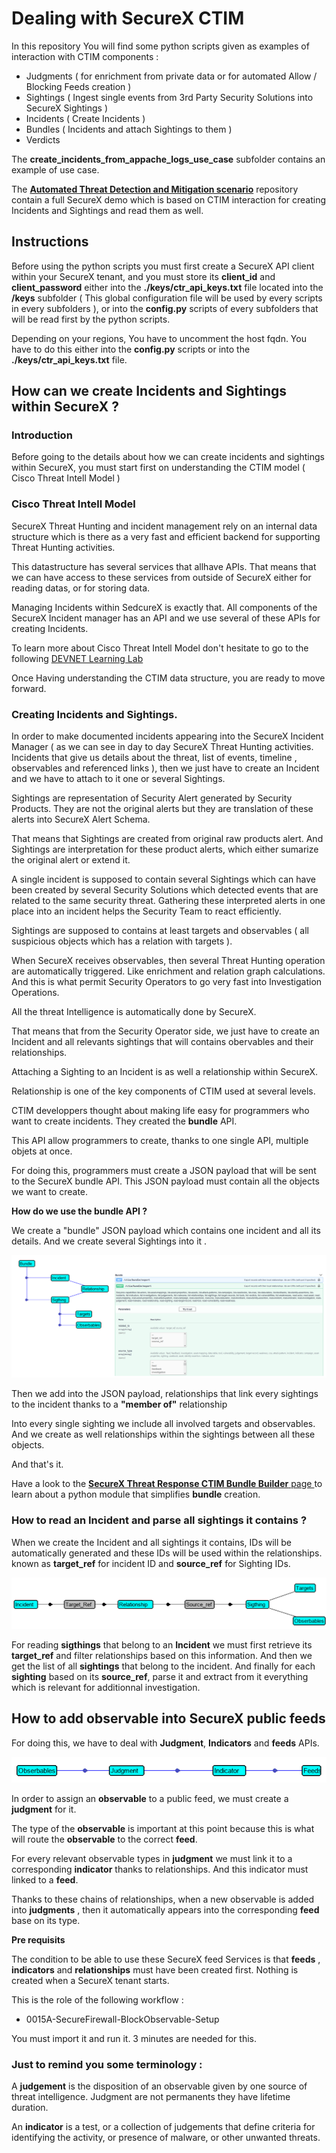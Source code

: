 # Dealing with SecureX CTIM

In this repository You will find  some python scripts given as examples of interaction with CTIM components  :

- Judgments ( for enrichment from private data or for automated Allow / Blocking Feeds creation )
- Sightings ( Ingest single events from 3rd Party Security Solutions into SecureX Sightings )
- Incidents ( Create Incidents )
- Bundles ( Incidents and attach Sightings to them )
- Verdicts 

The **create_incidents_from_appache_logs_use_case** subfolder  contains an example of use case.

The [**Automated Threat Detection and Mitigation scenario**](https://github.com/pcardotatgit/SecureX_Workflows_and_Stuffs/tree/master/100-SecureX_automation_lab) repository contain a full SecureX demo which is based on CTIM interaction for creating Incidents and Sightings and read them as well.

## Instructions

Before using the python scripts you must first create a SecureX API client within your SecureX tenant, and you must store its **client_id** and **client_password** either into the **./keys/ctr_api_keys.txt** file located into the **/keys** subfolder ( This global configuration file will be used by every scripts in every subfolders ), or into the **config.py** scripts of every subfolders that will be read first by the python scripts.

Depending on your regions, You have to uncomment the host fqdn. You have to do this either into the **config.py** scripts or into the **./keys/ctr_api_keys.txt** file.

## How can we create Incidents and Sightings within SecureX ?
### Introduction 

Before going to the details about how we can create incidents and sightings within SecureX, you must start first on understanding the CTIM model ( Cisco Threat Intell Model )

### Cisco Threat Intell Model

SecureX Threat Hunting and incident management rely on an internal data structure which is there as a very fast and efficient backend for supporting Threat Hunting activities.

This datastructure has several services that allhave APIs. That means that we can have access to these services from outside of SecureX either for reading datas, or for storing data.

Managing Incidents within SedcureX is exactly that. All components of the SecureX Incident manager has an API and we use several of these APIs for creating Incidents.

To learn more about Cisco Threat Intell Model don't hesitate to go to the following [ DEVNET Learning Lab ](https://developer.cisco.com/learning/modules/securex-serverless-relay-modules/SecureX-2-CTIM/cisco-threat-intelligence-model-labs/)

Once Having understanding the CTIM data structure, you are ready to move forward.

### Creating Incidents and Sightings.

In order to make documented incidents appearing into the SecureX Incident Manager ( as we can see in day to day SecureX Threat Hunting activities. Incidents that give us details about the threat, list of events, timeline , observables and referenced links ), then we just have to create an Incident and we have to attach to it one or several Sightings.

Sightings are representation of Security Alert generated by Security Products. They are not the original alerts but they are  translation of these alerts into SecureX Alert Schema. 

That means that Sightings are created from original raw products alert. And Sightings are interpretation for these product alerts, which either sumarize the original alert or extend it.

A single incident is supposed to contain several Sightings which can have been created by several Security Solutions which detected events that are related to the same security threat. Gathering these interpreted alerts in one place into an incident helps the Security Team to react efficiently.

Sightings are supposed to contains at least targets and observables ( all suspicious objects which has a relation with targets ). 

When SecureX receives observables, then several Threat Hunting operation are automatically triggered. Like enrichment and relation graph calculations.  And this is what permit Security Operators to go very fast into Investigation Operations.

All the threat Intelligence is automatically done by SecureX.

That means that from the Security Operator side, we just have to create an Incident and all relevants sightings that will contains obervables and their relationships.

Attaching a Sighting to an Incident is as well a relationship within SecureX.  

Relationship is one of the key components of CTIM used at several levels.

CTIM developpers thought about making life easy for programmers who want to create incidents. They created the **bundle** API.

This API allow programmers to create, thanks to one single API, multiple objets at once.

For doing this, programmers must create a JSON payload that will be sent to the SecureX bundle API. This JSON payload must contain all the objects we want to create.

**How do we use the bundle API ?**

We create a "bundle" JSON payload which contains one incident and all its details. And we create several Sightings into it .

![](./assets/img/1.png)

Then we add into the JSON payload, relationships that link every sightings to the incident thanks to a **"member of"** relationship 

Into every single sighting we include all involved targets and observables. And we create as well relationships within the sightings between all these objects.

And that's it.

Have a look to the [**SecureX Threat Response CTIM Bundle Builder** page ](https://github.com/CiscoSecurity/tr-05-ctim-bundle-builder) to learn about a python module that simplifies **bundle** creation.

### How to read an Incident and parse all sightings it contains ?

When we create the Incident and all sightings it contains, IDs will be automatically generated and these IDs will be used within the relationships. known as **target_ref** for incident ID and **source_ref** for Sighting IDs.

![](./assets/img/2.png)

For reading **sigthings** that belong to an **Incident** we must first retrieve its **target_ref** and filter relationships based on this information. And then we get the list of all **sightings** that belong to the incident. And finally for each **sighting** based on its **source_ref**, parse it and extract from it everything which is relevant for additionnal investigation.

## How to add observable into SecureX public feeds

For doing this, we have to deal with **Judgment**, **Indicators** and **feeds** APIs.

![](./assets/img/3.png)

In order to assign an **observable** to a public feed, we must create a **judgment** for it.

The type of the **observable** is important at this point because this is what will route the **observable** to the correct **feed**.

For every relevant observable types in **judgment** we must link it to a corresponding **indicator** thanks to relationships. And this indicator must linked to a **feed**.

Thanks to these chains of relationships, when a new observable is added into **judgments** , then it automatically appears into the corresponding **feed** base on its type.

**Pre requisits**  

The condition to be able to use these SecureX feed Services is that **feeds** , **indicators** and **relationships** must have been created first. Nothing is created when a SecureX tenant starts.

This is the role of the following workflow :

- 0015A-SecureFirewall-BlockObservable-Setup

You must import it and run it. 3 minutes are needed for this.

### Just to remind you some terminology :

A **judgement** is the disposition of an observable given by one source of threat intelligence. Judgment are not permanents they have lifetime duration.

An **indicator** is a test, or a collection of judgements that define criteria for identifying the activity, or presence of malware, or other unwanted threats.